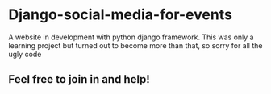 # Django-social-media-for-events
A website in development with python django framework. This was only a learning project but turned out to become more than that, so sorry for all the ugly code

## Feel free to join in and help!

